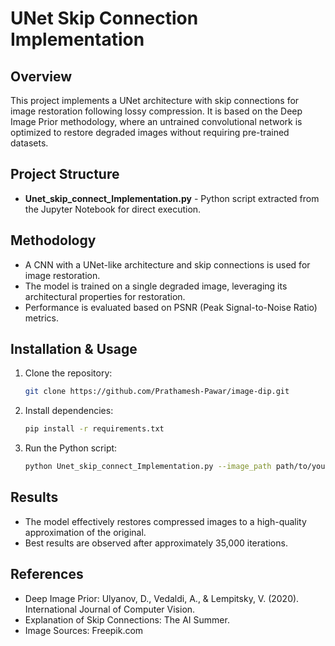 # UNet Skip Connection Implementation

## Overview

This project implements a UNet architecture with skip connections for image restoration following lossy compression. It is based on the Deep Image Prior methodology, where an untrained convolutional network is optimized to restore degraded images without requiring pre-trained datasets.

## Project Structure

- **Unet\_skip\_connect\_Implementation.py** - Python script extracted from the Jupyter Notebook for direct execution.

## Methodology

- A CNN with a UNet-like architecture and skip connections is used for image restoration.
- The model is trained on a single degraded image, leveraging its architectural properties for restoration.
- Performance is evaluated based on PSNR (Peak Signal-to-Noise Ratio) metrics.

## Installation & Usage

1. Clone the repository:
   ```sh
   git clone https://github.com/Prathamesh-Pawar/image-dip.git
   ```
2. Install dependencies:
   ```sh
   pip install -r requirements.txt
   ```
3. Run the Python script:
   ```sh
   python Unet_skip_connect_Implementation.py --image_path path/to/your/image.jpg --num_iterations 5000

   ```

## Results

- The model effectively restores compressed images to a high-quality approximation of the original.
- Best results are observed after approximately 35,000 iterations.

## References

- Deep Image Prior: Ulyanov, D., Vedaldi, A., & Lempitsky, V. (2020). International Journal of Computer Vision.
- Explanation of Skip Connections: The AI Summer.
- Image Sources: Freepik.com


